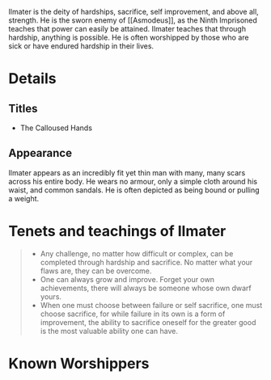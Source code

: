 Ilmater is the deity of hardships, sacrifice, self improvement, and above all, strength. He is the sworn enemy of [[Asmodeus]], as the Ninth Imprisoned teaches that power can easily be attained. Ilmater teaches that through hardship, anything is possible. He is often worshipped by those who are sick or have endured hardship in their lives.
# Details
## Titles
- The Calloused Hands
## Appearance
Ilmater appears as an incredibly fit yet thin man with many, many scars across his entire body. He wears no armour, only a simple cloth around his waist, and common sandals. He is often depicted as being bound or pulling a weight.
# Tenets and teachings of Ilmater
> - Any challenge, no matter how difficult or complex, can be completed through hardship and sacrifice. No matter what your flaws are, they can be overcome.
> - One can always grow and improve. Forget your own achievements, there will always be someone whose own dwarf yours.
> - When one must choose between failure or self sacrifice, one must choose sacrifice, for while failure in its own is a form of improvement, the ability to sacrifice oneself for the greater good is the most valuable ability one can have.
# Known Worshippers